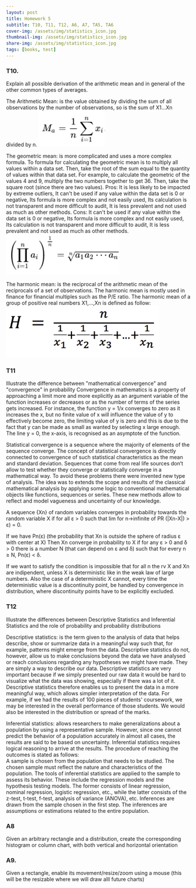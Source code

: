 ```yaml
---
layout: post
title: Homework 5
subtitle: T10, T11, T12, A6, A7, TA5, TA6
cover-img: /assets/img/statistics_icon.jpg
thumbnail-img: /assets/img/statistics_icon.jpg
share-img: /assets/img/statistics_icon.jpg
tags: [books, test]
---
```





### T10. 
Explain all possible derivation of the arithmetic mean and in general of the other common types of averages.

The Arithmetic Mean:
is the value obtained by dividing the sum of all observations by the number of observations, so is the sum of X1…Xn divided by n.
![](assets/img/Homework5_T10.png)

The geometric mean:
is more complicated and uses a more complex formula. To formula for calculating the geometric mean is to multiply all values within a data set. Then, take the root of the sum equal to the quantity of values within that data set. For example, to calculate the geometric of the values 4 and 9, multiply the two numbers together to get 36. Then, take the square root (since there are two values). 
Pros:
It is less likely to be impacted by extreme outliers, It can't be used if any value within the data set is 0 or negative, Its formula is more complex and not easily used, Its calculation is not transparent and more difficult to audit, It is less prevalent and not used as much as other methods.
Cons: It can't be used if any value within the data set is 0 or negative, Its formula is more complex and not easily used, Its calculation is not transparent and more difficult to audit, It is less prevalent and not used as much as other methods.
![](assets/img/Homework5.1_T10.png)



The harmonic mean:
is the reciprocal of the arithmetic mean of the reciprocals of a set of observations. The harmonic mean is mostly used in finance for financial multiples such as the P/E ratio. The harmonic mean of a group of positive real numbers X1,…,Xn is defined as follow:
![](assets/img/Homework5.2_T10.png)




### T11
Illustrate the difference between "mathematical convergence" and "convergence" in probability
Convergence in mathematics is a property of approaching a limit more and more explicitly as an argument variable of the function increases or decreases or as the number of terms of the series gets increased. For instance, the function y = 1/x converges to zero as it increases the x, but no finite value of x will influence the value of y to effectively become zero, the limiting value of y is zero and this is due to the fact that y can be made as small as wanted by selecting x large enough. The line y = 0, the x-axis, is recognised as an asymptote of the function.

Statistical convergence is a sequence where the majority of elements of the sequence converge. The concept of statistical convergence is directly connected to convergence of such statistical characteristics as the mean and standard deviation. Sequences that come from real life sources don’t allow to test whether they converge or statistically converge in a mathematical way. To avoid these problems there were invented new type of analysis. The idea was to extends the scope and results of the classical mathematical analysis by applying some logic to conventional mathematical objects like functions, sequences or series. These new methods allow to reflect and model vagueness and uncertainty of our knowledge.

A sequence {Xn} of random variables converges in probability towards the random variable X if for all ε > 0 such that lim for n->infinite of PR (|Xn-X|) >  ε) = 0.

If we have Pn(ε) (the probability that Xn is outside the sphere of radius ε with center at X) Then Xn converge in probability to X if for any ε > 0 and δ > 0 there is a number N (that can depend on ε and δ) such that for every n ≥ N, Pn(ε) < δ.

If we want to satisfy the condition is impossible that for all n the rv X and Xn are indipendent, unless X is deterministic like in the weak law of large numbers. Also the case of a deterministic X cannot, every time the deterministic value is a discontinuity point, be handled by convergence in distribution, where discontinuity points have to be explicitly excluded.


### T12
Illustrate the differences between Descriptive Statistics and Inferential Statistics and the role of probability and probability distributions

Descriptive statistics:
is the term given to the analysis of data that helps describe, show or summarize data in a meaningful way such that, for example, patterns might emerge from the data. Descriptive statistics do not, however, allow us to make conclusions beyond the data we have analysed or reach conclusions regarding any hypotheses we might have made. They are simply a way to describe our data.
Descriptive statistics are very important because if we simply presented our raw data it would be hard to visualize what the data was showing, especially if there was a lot of it. Descriptive statistics therefore enables us to present the data in a more meaningful way, which allows simpler interpretation of the data. For example, if we had the results of 100 pieces of students' coursework, we may be interested in the overall performance of those students. We would also be interested in the distribution or spread of the marks.

Inferential statistics:
allows researchers to make generalizations about a population by using a representative sample. However, since one cannot predict the behavior of a population accurately in almost all cases, the results are said to be based on uncertainty.
Inferential statistics requires logical reasoning to arrive at the results. The procedure of reaching the outcomes is stated as follows:   
A sample is chosen from the population that needs to be studied. The chosen sample must reflect the nature and characteristics of the population.
The tools of inferential statistics are applied to the sample to assess its behavior. These include the regression models and the hypothesis testing models. The former consists of linear regression, nominal regression, logistic regression, etc., while the latter consists of the z-test, t-test, f-test, analysis of variance (ANOVA), etc.
Inferences are drawn from the sample chosen in the first step. The inferences are assumptions or estimations related to the entire population.

### A8 
Given an arbitrary rectangle and a distribution, create the corresponding histogram or column chart, with both vertical and horizontal orientation
### A9. 
Given a rectangle, enable its movement/resize/zoom using a mouse (this will be the resizable where we will draw alll future charts)
